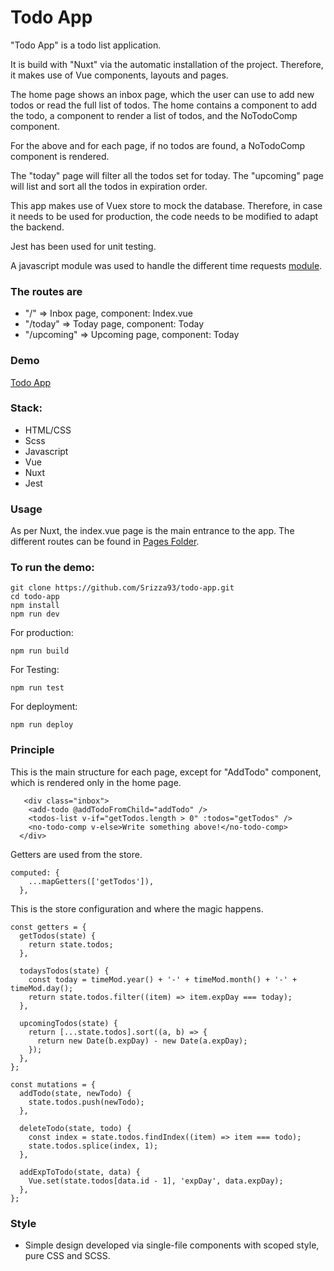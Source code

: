 # Todo App

"Todo App" is a todo list application.

It is build with "Nuxt" via the automatic installation of the project.
Therefore, it makes use of Vue components, layouts and pages.

The home page shows an inbox page, which the user can use to add new todos or read the full list of todos.
The home contains a component to add the todo, a component to render a list of todos, and the NoTodoComp component.

For the above and for each page, if no todos are found, a NoTodoComp component is rendered.

The "today" page will filter all the todos set for today.
The "upcoming" page will list and sort all the todos in expiration order.

This app makes use of Vuex store to mock the database.
Therefore, in case it needs to be used for production, the code needs to be modified to adapt the backend.

Jest has been used for unit testing.

A javascript module was used to handle the different time requests [module](https://github.com/Srizza93/todo-app/blob/master/modules/time.js).

### The routes are

- "/" => Inbox page, component: Index.vue
- "/today" => Today page, component: Today
- "/upcoming" => Upcoming page, component: Today

### Demo

[Todo App](https://srizza93.github.io/todo-app/)

### Stack:

- HTML/CSS
- Scss
- Javascript
- Vue
- Nuxt
- Jest

### Usage

As per Nuxt, the index.vue page is the main entrance to the app.
The different routes can be found in [Pages Folder](https://github.com/Srizza93/todo-app/tree/master/pages).

### To run the demo:

```
git clone https://github.com/Srizza93/todo-app.git
cd todo-app
npm install
npm run dev
```

For production:

```
npm run build
```

For Testing:

```
npm run test
```

For deployment:

```
npm run deploy
```

### Principle

This is the main structure for each page, except for "AddTodo" component, which is rendered only in the home page.

```
   <div class="inbox">
    <add-todo @addTodoFromChild="addTodo" />
    <todos-list v-if="getTodos.length > 0" :todos="getTodos" />
    <no-todo-comp v-else>Write something above!</no-todo-comp>
  </div>
```

Getters are used from the store.

```
computed: {
    ...mapGetters(['getTodos']),
  },
```

This is the store configuration and where the magic happens.

```
const getters = {
  getTodos(state) {
    return state.todos;
  },

  todaysTodos(state) {
    const today = timeMod.year() + '-' + timeMod.month() + '-' + timeMod.day();
    return state.todos.filter((item) => item.expDay === today);
  },

  upcomingTodos(state) {
    return [...state.todos].sort((a, b) => {
      return new Date(b.expDay) - new Date(a.expDay);
    });
  },
};

const mutations = {
  addTodo(state, newTodo) {
    state.todos.push(newTodo);
  },

  deleteTodo(state, todo) {
    const index = state.todos.findIndex((item) => item === todo);
    state.todos.splice(index, 1);
  },

  addExpToTodo(state, data) {
    Vue.set(state.todos[data.id - 1], 'expDay', data.expDay);
  },
};
```

### Style

- Simple design developed via single-file components with scoped style, pure CSS and SCSS.
